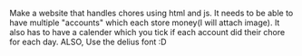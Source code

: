 Make a website that handles chores using html and js.
It needs to be able to have multiple "accounts" which each store money(I will attach image).
It also has to have a calender which you tick if each account did their chore for each day.
ALSO, Use the delius font :D